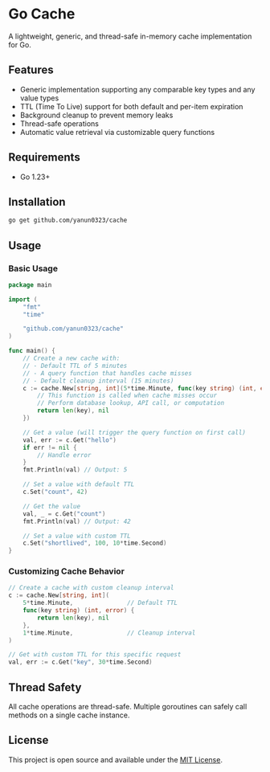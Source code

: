 # Go Cache

A lightweight, generic, and thread-safe in-memory cache implementation for Go.

## Features

- Generic implementation supporting any comparable key types and any value types
- TTL (Time To Live) support for both default and per-item expiration
- Background cleanup to prevent memory leaks
- Thread-safe operations
- Automatic value retrieval via customizable query functions

## Requirements

- Go 1.23+

## Installation

```bash
go get github.com/yanun0323/cache
```

## Usage

### Basic Usage

```go
package main

import (
	"fmt"
	"time"

	"github.com/yanun0323/cache"
)

func main() {
	// Create a new cache with:
	// - Default TTL of 5 minutes
	// - A query function that handles cache misses
	// - Default cleanup interval (15 minutes)
	c := cache.New[string, int](5*time.Minute, func(key string) (int, error) {
		// This function is called when cache misses occur
		// Perform database lookup, API call, or computation
		return len(key), nil
	})

	// Get a value (will trigger the query function on first call)
	val, err := c.Get("hello")
	if err != nil {
		// Handle error
	}
	fmt.Println(val) // Output: 5

	// Set a value with default TTL
	c.Set("count", 42)

	// Get the value
	val, _ = c.Get("count")
	fmt.Println(val) // Output: 42

	// Set a value with custom TTL
	c.Set("shortlived", 100, 10*time.Second)
}
```

### Customizing Cache Behavior

```go
// Create a cache with custom cleanup interval
c := cache.New[string, int](
	5*time.Minute,               // Default TTL
	func(key string) (int, error) {
		return len(key), nil
	},
	1*time.Minute,               // Cleanup interval
)

// Get with custom TTL for this specific request
val, err := c.Get("key", 30*time.Second)
```

## Thread Safety

All cache operations are thread-safe. Multiple goroutines can safely call methods on a single cache instance.

## License

This project is open source and available under the [MIT License](LICENSE).
